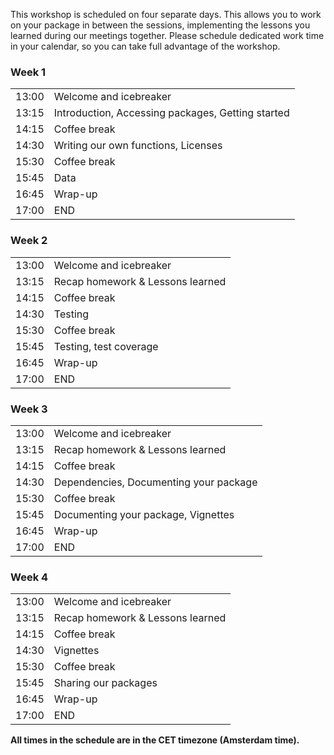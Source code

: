 This workshop is scheduled on four separate days. This allows you to work on
your package in between the sessions, implementing the lessons you learned
during our meetings together. Please schedule dedicated work time in your
calendar, so you can take full advantage of the workshop.

<div class="row">
  <div class="col-md-6">
    <h3>Week 1</h3>
    <table class="table table-striped">
      <tr> <td>13:00</td> <td>Welcome and icebreaker </td> </tr>
      <tr> <td>13:15</td> <td>Introduction, Accessing packages, Getting started</td> </tr>
      <tr> <td>14:15</td> <td>Coffee break</td> </tr>
      <tr> <td>14:30</td> <td>Writing our own functions, Licenses</td> </tr>
      <tr> <td>15:30</td> <td>Coffee break</td> </tr>
      <tr> <td>15:45</td> <td>Data</td> </tr>
      <tr> <td>16:45</td> <td>Wrap-up</td> </tr>
      <tr> <td>17:00</td> <td>END</td> </tr>
    </table>
  </div>
  <div class="col-md-6">
    <h3>Week 2</h3>
    <table class="table table-striped">
      <tr> <td>13:00</td> <td>Welcome and icebreaker</td> </tr>
      <tr> <td>13:15</td> <td>Recap homework & Lessons learned</td> </tr>
      <tr> <td>14:15</td> <td>Coffee break</td> </tr>
      <tr> <td>14:30</td> <td>Testing</td> </tr>
      <tr> <td>15:30</td> <td>Coffee break</td> </tr>
      <tr> <td>15:45</td> <td>Testing, test coverage</td> </tr>
      <tr> <td>16:45</td> <td>Wrap-up</td> </tr>
      <tr> <td>17:00</td> <td>END</td> </tr>
    </table>
  </div>
  <div class="col-md-6">
    <h3>Week 3</h3>
    <table class="table table-striped">
      <tr> <td>13:00</td> <td>Welcome and icebreaker</td> </tr>
      <tr> <td>13:15</td> <td>Recap homework & Lessons learned</td> </tr>
      <tr> <td>14:15</td> <td>Coffee break</td> </tr>
      <tr> <td>14:30</td> <td>Dependencies, Documenting your package</td> </tr>
      <tr> <td>15:30</td> <td>Coffee break</td> </tr>
      <tr> <td>15:45</td> <td>Documenting your package, Vignettes</td> </tr>
      <tr> <td>16:45</td> <td>Wrap-up</td> </tr>
      <tr> <td>17:00</td> <td>END</td> </tr>
    </table>
  </div>
  <div class="col-md-6">
    <h3>Week 4</h3>
    <table class="table table-striped">
      <tr> <td>13:00</td> <td>Welcome and icebreaker</td> </tr>
      <tr> <td>13:15</td> <td>Recap homework & Lessons learned</td> </tr>
      <tr> <td>14:15</td> <td>Coffee break</td> </tr>
      <tr> <td>14:30</td> <td>Vignettes</td> </tr>
      <tr> <td>15:30</td> <td>Coffee break</td> </tr>
      <tr> <td>15:45</td> <td>Sharing our packages</td> </tr>
      <tr> <td>16:45</td> <td>Wrap-up</td> </tr>
      <tr> <td>17:00</td> <td>END</td> </tr>
    </table>
  </div>
</div>

<p><b>All times in the schedule are in the CET timezone (Amsterdam time).</b></p>
